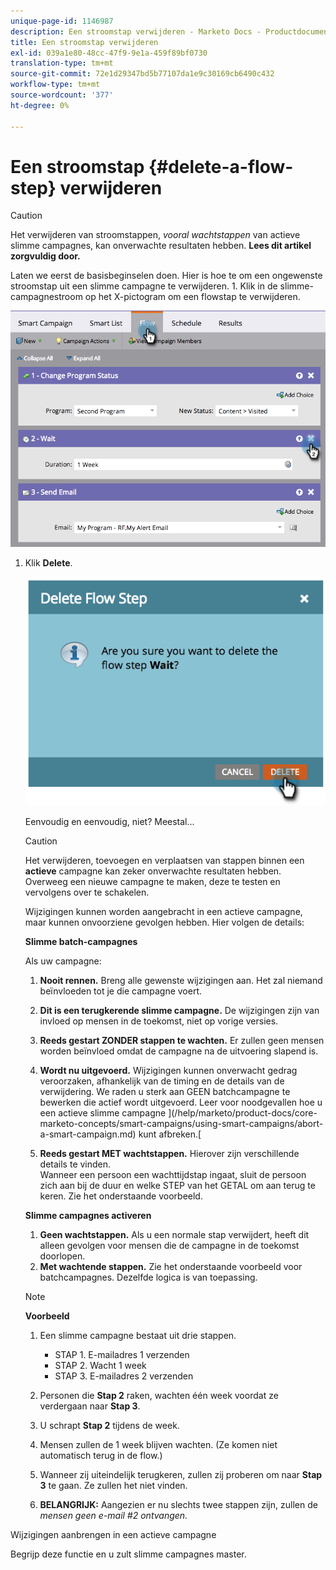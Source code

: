 ```yaml
---
unique-page-id: 1146987
description: Een stroomstap verwijderen - Marketo Docs - Productdocumentatie
title: Een stroomstap verwijderen
exl-id: 039a1e80-48cc-47f9-9e1a-459f89bf0730
translation-type: tm+mt
source-git-commit: 72e1d29347bd5b77107da1e9c30169cb6490c432
workflow-type: tm+mt
source-wordcount: '377'
ht-degree: 0%

---
```


# Een stroomstap {#delete-a-flow-step} verwijderen

>[!CAUTION]
>
>Het verwijderen van stroomstappen, _vooral wachtstappen_ van actieve slimme campagnes, kan onverwachte resultaten hebben. **Lees dit artikel zorgvuldig door.**

Laten we eerst de basisbeginselen doen. Hier is hoe te om een ongewenste stroomstap uit een slimme campagne te verwijderen. 1. Klik in de slimme-campagnestroom op het X-pictogram om een flowstap te verwijderen.

![](assets/image2014-9-22-13-3a52-3a20.png)

1. Klik **Delete**.

   ![](assets/image2014-9-22-13-3a55-3a25.png)

   Eenvoudig en eenvoudig, niet? Meestal...

   >[!CAUTION]
   >
   >Het verwijderen, toevoegen en verplaatsen van stappen binnen een **actieve** campagne kan zeker onverwachte resultaten hebben. Overweeg een nieuwe campagne te maken, deze te testen en vervolgens over te schakelen.

   Wijzigingen kunnen worden aangebracht in een actieve campagne, maar kunnen onvoorziene gevolgen hebben. Hier volgen de details:

   **Slimme batch-campagnes**

   Als uw campagne:

   1. **Nooit rennen.** Breng alle gewenste wijzigingen aan. Het zal niemand beïnvloeden tot je die campagne voert.
   1. **Dit is een terugkerende slimme campagne.** De wijzigingen zijn van invloed op mensen in de toekomst, niet op vorige versies.
   1. **Reeds gestart ZONDER stappen te wachten.** Er zullen geen mensen worden beïnvloed omdat de campagne na de uitvoering slapend is.
   1. **Wordt nu uitgevoerd.** Wijzigingen kunnen onverwacht gedrag veroorzaken, afhankelijk van de timing en de details van de verwijdering. We raden u sterk aan GEEN batchcampagne te bewerken die actief wordt uitgevoerd. Leer voor noodgevallen hoe u een actieve slimme campagne ](/help/marketo/product-docs/core-marketo-concepts/smart-campaigns/using-smart-campaigns/abort-a-smart-campaign.md) kunt afbreken.[

   1. **Reeds gestart MET wachtstappen.** Hierover zijn verschillende details te vinden.\
      Wanneer een persoon een wachttijdstap ingaat, sluit de persoon zich aan bij de duur en welke STEP van het GETAL om aan terug te keren. Zie het onderstaande voorbeeld.

   **Slimme campagnes activeren**

   1. **Geen wachtstappen.** Als u een normale stap verwijdert, heeft dit alleen gevolgen voor mensen die de campagne in de toekomst doorlopen.
   1. **Met wachtende stappen.** Zie het onderstaande voorbeeld voor batchcampagnes. Dezelfde logica is van toepassing.

   >[!NOTE]
   >
   >**Voorbeeld**
   >
   >1. Een slimme campagne bestaat uit drie stappen.
      >    * STAP 1. E-mailadres 1 verzenden
      >    * STAP 2. Wacht 1 week
      >    * STAP 3. E-mailadres 2 verzenden
   >
   >1. Personen die **Stap 2** raken, wachten één week voordat ze verdergaan naar **Stap 3**.
   >1. U schrapt **Stap 2** tijdens de week.
   >1. Mensen zullen de 1 week blijven wachten. (Ze komen niet automatisch terug in de flow.)
   >1. Wanneer zij uiteindelijk terugkeren, zullen zij proberen om naar **Stap 3** te gaan. Ze zullen het niet vinden.
   >1. **BELANGRIJK:** Aangezien er nu slechts twee stappen zijn, zullen de  *mensen geen e-mail #2 ontvangen.*


Wijzigingen aanbrengen in een actieve campagne

Begrijp deze functie en u zult slimme campagnes master.
